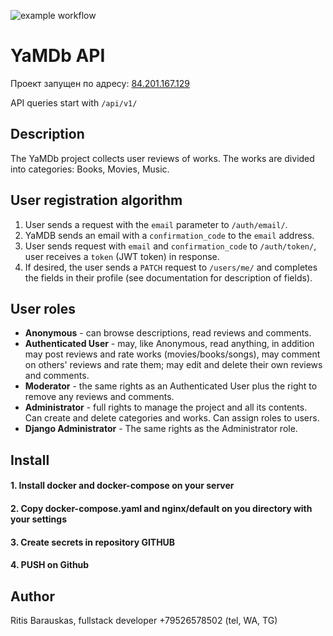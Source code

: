 ![example workflow](https://github.com/RitisBarauskas/yamdb_final/actions/workflows/yamdb_workflow.yml/badge.svg)


# YaMDb API
Проект запущен по адресу: [84.201.167.129](http://84.201.167.129:8000)

API queries start with `/api/v1/`

## Description 
The YaMDb project collects user reviews of works.
The works are divided into categories: Books, Movies, Music.

## User registration algorithm

1. User sends a request with the `email` parameter to `/auth/email/`.
2. YaMDB sends an email with a `confirmation_code` to the `email` address.
3. User sends request with `email` and `confirmation_code` to `/auth/token/`, user receives a `token` (JWT token) in response.
4. If desired, the user sends a `PATCH` request to `/users/me/` and completes the fields in their profile (see documentation for description of fields).

## User roles

* **Anonymous** - can browse descriptions, read reviews and comments.
* **Authenticated User** - may, like Anonymous, read anything, in addition may post reviews and rate works (movies/books/songs), may comment on others' reviews and rate them; may edit and delete their own reviews and comments.
* **Moderator** - the same rights as an Authenticated User plus the right to remove any reviews and comments.
* **Administrator** - full rights to manage the project and all its contents. Can create and delete categories and works. Can assign roles to users.
* **Django Administrator** - The same rights as the Administrator role.

## Install

#### 1. Install docker and docker-compose on your server
#### 2. Copy docker-compose.yaml and nginx/default on you directory with your settings
#### 3. Create secrets in repository GITHUB
#### 4. PUSH on Github

## Author
Ritis Barauskas, fullstack developer
+79526578502 (tel, WA, TG)


